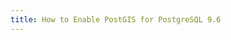 ```yaml
---
title: How to Enable PostGIS for PostgreSQL 9.6
---
```


<!---
1. sudo apt-get install libproj-dev gdal-bin libgeoip1 python-gdal libgdal-dev

--->
